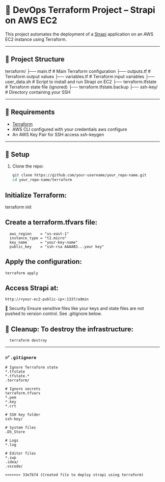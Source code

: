 
# 🚀 DevOps Terraform Project – Strapi on AWS EC2

This project automates the deployment of a [Strapi](https://strapi.io/) application on an AWS EC2 instance using Terraform.

---

## 📁 Project Structure

terraform/
    ├── main.tf # Main Terraform configuration 
    ├── outputs.tf # Terraform output values 
    ├── variables.tf # Terraform input variables 
    ├── user_data.sh # Script to install and run Strapi on EC2 
    ├── terraform.tfstate # Terraform state file (ignored) 
    ├── terraform.tfstate.backup 
    ├── ssh-key/ # Directory containing your SSH



---

## 🔧 Requirements

- [Terraform](https://developer.hashicorp.com/terraform/downloads)
- AWS CLI configured with your credentials
       aws configure
- An AWS Key Pair for SSH access
       ssh-keygen

---

## 🌱 Setup

1. Clone the repo:
   ```bash
   git clone https://github.com/your-username/your_repo-name.git
   cd your_repo-name/terraform


## Initialize Terraform:
   terraform init

##  Create a terraform.tfvars file:
      aws_region    = "us-east-1"
      instance_type = "t2.micro"
      key_name      = "your-key-name"
      public_key    = "ssh-rsa AAAAB3...your key"

## Apply the configuration:
    terraform apply

## Access Strapi at:
    http://<your-ec2-public-ip>:1337/admin

🔐 Security
Ensure sensitive files like your keys and state files are not pushed to version control. See .gitignore below.


## 🧹 Cleanup: To destroy the infrastructure:
      terraform destroy



---

### ✅ `.gitignore`

```gitignore
# Ignore Terraform state
*.tfstate
*.tfstate.*
.terraform/

# Ignore secrets
terraform.tfvars
*.pem
*.key
*.crt

# SSH key folder
ssh-key/

# System files
.DS_Store

# Logs
*.log

# Editor files
*.swp
.idea/
.vscode/

>>>>>>> 33e7b74 (Created file to deploy strapi using terraform)
